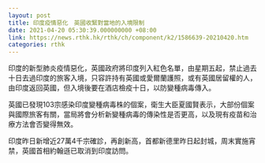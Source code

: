 ```yaml
---
layout: post
title: 印度疫情惡化　英國收緊對當地的入境限制
date: 2021-04-20 05:30:39.000000000 +08:00
link: https://news.rthk.hk/rthk/ch/component/k2/1586639-20210420.htm
categories: rthk
---
```


印度的新型肺炎疫情惡化，英國政府將印度列入紅色名單，由星期五起，禁止過去十日去過印度的旅客入境，只容許持有英國或愛爾蘭護照，或有英國居留權的人，由印度返回英國，但入境後要在酒店檢疫十日，以防變種病毒傳入。

英國已發現103宗感染印度變種病毒株的個案，衛生大臣夏國賢表示，大部份個案與國際旅客有關，當局將會分析新變種病毒的傳染性是否更高，以及現有疫苗和治療方法會否變得無效。　

印度昨日新增近27萬4千宗確診，再創新高，首都新德里昨日起封城，周末實施宵禁，英國首相約翰遜已取消到印度訪問。
